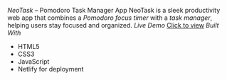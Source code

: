 *NeoTask* – Pomodoro Task Manager App
NeoTask is a sleek productivity web app that combines a *Pomodoro focus timer* with a *task manager*, helping users stay focused and organized.
*Live Demo*
[Click to view](https://sensational-kringle-d7ec39.netlify.app)
*Built With*
- HTML5
- CSS3
- JavaScript 
- Netlify for deployment
